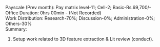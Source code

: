 Payscale (Prev month): Pay matrix level-11; Cell-2; Basic-Rs.69,700/-\
Office Duration: 0hrs 00min - (Not Recorded)\
Work Distribution: Research-70%; Discussion-0%; Administration-0%; Others-30%\
Summary:
1. Setup work related to 3D feature extraction & Lit review (conduct).
